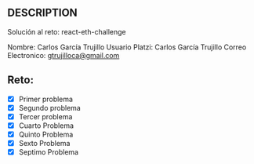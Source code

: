 ## DESCRIPTION

Solución al reto: react-eth-challenge

Nombre: Carlos García Trujillo
Usuario Platzi: Carlos García Trujillo
Correo Electronico: gtrujilloca@gmail.com

## Reto:

- [x] Primer problema
- [x] Segundo problema
- [x] Tercer problema
- [x] Cuarto Problema
- [x] Quinto Problema
- [x] Sexto Problema
- [x] Septimo Problema

